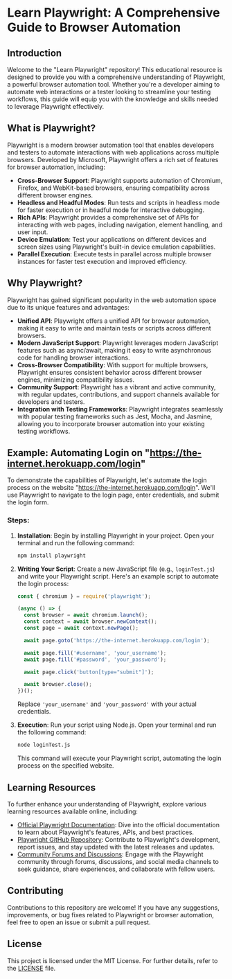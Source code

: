 # Learn Playwright: A Comprehensive Guide to Browser Automation

## Introduction

Welcome to the "Learn Playwright" repository! This educational resource is designed to provide you with a comprehensive understanding of Playwright, a powerful browser automation tool. Whether you're a developer aiming to automate web interactions or a tester looking to streamline your testing workflows, this guide will equip you with the knowledge and skills needed to leverage Playwright effectively.

## What is Playwright?

Playwright is a modern browser automation tool that enables developers and testers to automate interactions with web applications across multiple browsers. Developed by Microsoft, Playwright offers a rich set of features for browser automation, including:

- **Cross-Browser Support**: Playwright supports automation of Chromium, Firefox, and WebKit-based browsers, ensuring compatibility across different browser engines.
- **Headless and Headful Modes**: Run tests and scripts in headless mode for faster execution or in headful mode for interactive debugging.
- **Rich APIs**: Playwright provides a comprehensive set of APIs for interacting with web pages, including navigation, element handling, and user input.
- **Device Emulation**: Test your applications on different devices and screen sizes using Playwright's built-in device emulation capabilities.
- **Parallel Execution**: Execute tests in parallel across multiple browser instances for faster test execution and improved efficiency.

## Why Playwright?

Playwright has gained significant popularity in the web automation space due to its unique features and advantages:

- **Unified API**: Playwright offers a unified API for browser automation, making it easy to write and maintain tests or scripts across different browsers.
- **Modern JavaScript Support**: Playwright leverages modern JavaScript features such as async/await, making it easy to write asynchronous code for handling browser interactions.
- **Cross-Browser Compatibility**: With support for multiple browsers, Playwright ensures consistent behavior across different browser engines, minimizing compatibility issues.
- **Community Support**: Playwright has a vibrant and active community, with regular updates, contributions, and support channels available for developers and testers.
- **Integration with Testing Frameworks**: Playwright integrates seamlessly with popular testing frameworks such as Jest, Mocha, and Jasmine, allowing you to incorporate browser automation into your existing testing workflows.

## Example: Automating Login on "https://the-internet.herokuapp.com/login"

To demonstrate the capabilities of Playwright, let's automate the login process on the website "https://the-internet.herokuapp.com/login". We'll use Playwright to navigate to the login page, enter credentials, and submit the login form.

### Steps:

1. **Installation**: Begin by installing Playwright in your project. Open your terminal and run the following command:

    ```bash
    npm install playwright
    ```

2. **Writing Your Script**: Create a new JavaScript file (e.g., `loginTest.js`) and write your Playwright script. Here's an example script to automate the login process:

    ```javascript
    const { chromium } = require('playwright');

    (async () => {
      const browser = await chromium.launch();
      const context = await browser.newContext();
      const page = await context.newPage();

      await page.goto('https://the-internet.herokuapp.com/login');

      await page.fill('#username', 'your_username');
      await page.fill('#password', 'your_password');

      await page.click('button[type="submit"]');

      await browser.close();
    })();
    ```

    Replace `'your_username'` and `'your_password'` with your actual credentials.

3. **Execution**: Run your script using Node.js. Open your terminal and run the following command:

    ```bash
    node loginTest.js
    ```

    This command will execute your Playwright script, automating the login process on the specified website.

## Learning Resources

To further enhance your understanding of Playwright, explore various learning resources available online, including:

- [Official Playwright Documentation](https://playwright.dev/docs/intro): Dive into the official documentation to learn about Playwright's features, APIs, and best practices.
- [Playwright GitHub Repository](https://github.com/microsoft/playwright): Contribute to Playwright's development, report issues, and stay updated with the latest releases and updates.
- [Community Forums and Discussions](https://github.com/microsoft/playwright/discussions): Engage with the Playwright community through forums, discussions, and social media channels to seek guidance, share experiences, and collaborate with fellow users.

## Contributing

Contributions to this repository are welcome! If you have any suggestions, improvements, or bug fixes related to Playwright or browser automation, feel free to open an issue or submit a pull request.

## License

This project is licensed under the MIT License. For further details, refer to the [LICENSE](LICENSE) file.
